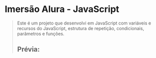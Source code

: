 # Imersão Alura - JavaScript

> Este é um projeto que desenvolvi em JavaScript com variáveis e recursos do JavaScript, estrutura de repetição, condicionais, parâmetros e funções.
> 
> 
> ## Prévia:
> 



